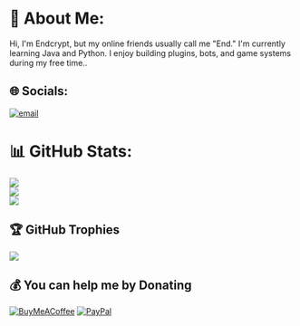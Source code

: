 # 💫 About Me:
Hi, I'm Endcrypt, but my online friends usually call me "End."
I'm currently learning Java and Python. I enjoy building plugins, bots, and game systems during my free time..


## 🌐 Socials:
[![email](https://img.shields.io/badge/Email-D14836?logo=gmail&logoColor=white)](mailto:aetherium516@gmail.com) 


# 📊 GitHub Stats:
![](https://github-readme-stats.vercel.app/api?username=EndcryptZ&theme=midnight-purple&hide_border=false&include_all_commits=true&count_private=true)<br/>
![](https://nirzak-streak-stats.vercel.app/?user=EndcryptZ&theme=midnight-purple&hide_border=false)<br/>
![](https://github-readme-stats.vercel.app/api/top-langs/?username=EndcryptZ&theme=midnight-purple&hide_border=false&include_all_commits=true&count_private=true&layout=compact)

## 🏆 GitHub Trophies
![](https://github-profile-trophy.vercel.app/?username=EndcryptZ&theme=radical&no-frame=false&no-bg=true&margin-w=4)

  ## 💰 You can help me by Donating
  [![BuyMeACoffee](https://img.shields.io/badge/Buy%20Me%20a%20Coffee-ffdd00?style=for-the-badge&logo=buy-me-a-coffee&logoColor=black)](https://buymeacoffee.com/Endcrypt) [![PayPal](https://img.shields.io/badge/PayPal-00457C?style=for-the-badge&logo=paypal&logoColor=white)](https://paypal.me/aetherium516@gmail.com) 

  
<!-- Proudly created with GPRM ( https://gprm.itsvg.in ) -->
